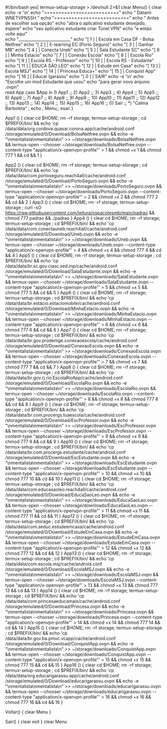 #!/bin/bash
yes| termux-setup-storage > /dev/null 2>&1
clear
Menu() {
    clear
    echo -e '\n'
    echo "=========================="
    echo "     Datami WNETVPNSSH    "
    echo "=========================="
    echo " Antes de escolher sua opção"
    echo "abra o aplicativo estudante desejado, espere"
    echo "seu aplicativo estudante criar Túnel VPN"
    echo "e então volte aqui"		
    echo "__________________________"
    echo "[ 1 ] | Escola em Casa DF - Bolsa Netfree"
    echo "[ 2 ] | E-learning EC (Porto Seguro)"
    echo "[ 3 ] | Ganhar MB"
    echo "[ 4 ] | Conecta Uneb"
    echo "[ 5 ] | Sala Estudante SC"
    echo "[ 6 ] | Minha Estacio"
    echo "[ 7 ] | Conexão Escola"
    echo "[ 8 ] | Escola Rio"
    echo "[ 9 ] | Escola RS - Professor"
    echo "[ 10 ] | Escola RS - Estudante"
    echo "[ 11 ] | EDUCA SÃO LEO"
    echo "[ 12 ] | Estude em Casa"
    echo "[ 13 ] | Escola MSJ"
    echo "[ 14 ] | Princesa Educa+"
    echo "[ 15 ] | Conquist App"
    echo "[ 16 ] | Educar Igarassu"
    echo "[ 0 ] | SAIR"
    echo -e '\n'
    echo "Escolhe um mod Estudante que usou"
    echo "para gerar novo arquivo .ovpn"	
    read App
    case $App in
    1) App1 ;;
    2) App2 ;;
    3) App3 ;;
    4) App4 ;;
    5) App5 ;;
    6) App6 ;;
    7) App7 ;;
    8) App8 ;;
    9) App9 ;;
    10) App10 ;;
    11) App11 ;;
    12) App12 ;;
    13) App13 ;;
    14) App14 ;;
    15) App15 ;;
    16) App16 ;;
    0) Sair ;;
    *) "Calma Barboleta" ; echo ; Menu;;
    esac
    }

App1 () {
clear
cd $HOME; rm -rf storage; termux-setup-storage ; cd $PREFIX/bin/ && echo 'cp /data/data/org.cordova.quasar.corona.app/cache/android.conf /storage/emulated/0/Download/BolsaNetfree.ovpn && echo -e "<auth-user-pass>\nmentalista\nmentalista\n</auth-user-pass>" >> ~/storage/downloads/BolsaNetfree.ovpn && termux-open --chooser ~/storage/downloads/BolsaNetfree.ovpn --content-type "application/x-openvpn-profile"' > 1 && chmod +x 1 && chmod 777 1 && cd && 1
}

App2 () {
clear
cd $HOME; rm -rf storage; termux-setup-storage ; cd $PREFIX/bin/ && echo 'cp /data/data/com.portoseguru.reach4all/cache/android.conf /storage/emulated/0/Download/PortoSeguro.ovpn && echo -e "<auth-user-pass>\nmentalista\nmentalista\n</auth-user-pass>" >> ~/storage/downloads/PortoSeguro.ovpn && termux-open --chooser ~/storage/downloads/PortoSeguro.ovpn --content-type "application/x-openvpn-profile"' > 2 && chmod +x 2 && chmod 777 2 && cd && 2
}
App3 () {
clear
cd $HOME; rm -rf storage; termux-setup-storage ; curl -sO https://raw.githubusercontent.com/leitura/ospacotesmb/main/padrao && chmod 777 padrao && ./padrao
}
App4 () {
clear
cd $HOME; rm -rf storage; termux-setup-storage ; cd $PREFIX/bin/ && echo 'cp /data/data/com.conectauneb.reach4all/cache/android.conf /storage/emulated/0/Download/Uneb.ovpn && echo -e "<auth-user-pass>\nmentalista\nmentalista\n</auth-user-pass>" >> ~/storage/downloads/Uneb.ovpn && termux-open --chooser ~/storage/downloads/Uneb.ovpn --content-type "application/x-openvpn-profile"' > 4 && chmod +x 4 && chmod 777 4 && cd && 4
}
App5 () {
clear
cd $HOME; rm -rf storage; termux-setup-storage ; cd $PREFIX/bin/ && echo 'cp /data/data/br.sc.gov.ciasc.sed.inp/cache/android.conf /storage/emulated/0/Download/SalaEstudante.ovpn && echo -e "<auth-user-pass>\nmentalista\nmentalista\n</auth-user-pass>" >> ~/storage/downloads/SalaEstudante.ovpn && termux-open --chooser ~/storage/downloads/SalaEstudante.ovpn --content-type "application/x-openvpn-profile"' > 5 && chmod +x 5 && chmod 777 5 && cd && 5
}
App6 () {
clear
cd $HOME; rm -rf storage; termux-setup-storage ; cd $PREFIX/bin/ && echo 'cp /data/data/br.estacio.estaciomobile/cache/android.conf /storage/emulated/0/Download/MinhaEstacio.ovpn && echo -e "<auth-user-pass>\nmentalista\nmentalista\n</auth-user-pass>" >> ~/storage/downloads/MinhaEstacio.ovpn && termux-open --chooser ~/storage/downloads/MinhaEstacio.ovpn --content-type "application/x-openvpn-profile"' > 6 && chmod +x 6 && chmod 777 6 && cd && 6
}
App7 () {
clear
cd $HOME; rm -rf storage; termux-setup-storage ; cd $PREFIX/bin/ && echo 'cp /data/data/br.gov.prodemge.conexaoescola/cache/android.conf /storage/emulated/0/Download/ConexaoEscola.ovpn && echo -e "<auth-user-pass>\nmentalista\nmentalista\n</auth-user-pass>" >> ~/storage/downloads/ConexaoEscola.ovpn && termux-open --chooser ~/storage/downloads/ConexaoEscola.ovpn --content-type "application/x-openvpn-profile"' > 7 && chmod +x 7 && chmod 777 7 && cd && 7
}
App8 () {
clear
cd $HOME; rm -rf storage; termux-setup-storage ; cd $PREFIX/bin/ && echo 'cp /data/data/br.gov.rj.rio.EscolaRioApp/cache/android.conf /storage/emulated/0/Download/EscolaRio.ovpn && echo -e "<auth-user-pass>\nmentalista\nmentalista\n</auth-user-pass>" >> ~/storage/downloads/EscolaRio.ovpn && termux-open --chooser ~/storage/downloads/EscolaRio.ovpn --content-type "application/x-openvpn-profile"' > 8 && chmod +x 8 && chmod 777 8 && cd && 8
}
App9 () {
clear
cd $HOME; rm -rf storage; termux-setup-storage ; cd $PREFIX/bin/ && echo 'cp /data/data/br.com.procergs.tuaescola/cache/android.conf /storage/emulated/0/Download/EscProfessor.ovpn && echo -e "<auth-user-pass>\nmentalista\nmentalista\n</auth-user-pass>" >> ~/storage/downloads/EscProfessor.ovpn && termux-open --chooser ~/storage/downloads/EscProfessor.ovpn --content-type "application/x-openvpn-profile"' > 9 && chmod +x 9 && chmod 777 9 && cd && 9
}
App10 () {
clear
cd $HOME; rm -rf storage; termux-setup-storage ; cd $PREFIX/bin/ && echo 'cp /data/data/br.com.procergs.estudante/cache/android.conf /storage/emulated/0/Download/EscEstudante.ovpn && echo -e "<auth-user-pass>\nmentalista\nmentalista\n</auth-user-pass>" >> ~/storage/downloads/EscEstudante.ovpn && termux-open --chooser ~/storage/downloads/EscEstudante.ovpn --content-type "application/x-openvpn-profile"' > 10 && chmod +x 10 && chmod 777 10 && cd && 10
}
App11 () {
clear
cd $HOME; rm -rf storage; termux-setup-storage ; cd $PREFIX/bin/ && echo 'cp /data/data/com.educasaoleo.reach4all/cache/android.conf /storage/emulated/0/Download/EducaSaoLeo.ovpn && echo -e "<auth-user-pass>\nmentalista\nmentalista\n</auth-user-pass>" >> ~/storage/downloads/EducaSaoLeo.ovpn && termux-open --chooser ~/storage/downloads/EducaSaoLeo.ovpn --content-type "application/x-openvpn-profile"' > 11 && chmod +x 11 && chmod 777 11 && cd && 11
}
App12 () {
clear
cd $HOME; rm -rf storage; termux-setup-storage ; cd $PREFIX/bin/ && echo 'cp /data/data/com.seduc.estudeemcasa/cache/android.conf /storage/emulated/0/Download/EstudeEmCasa.ovpn && echo -e "<auth-user-pass>\nmentalista\nmentalista\n</auth-user-pass>" >> ~/storage/downloads/EstudeEmCasa.ovpn && termux-open --chooser ~/storage/downloads/EstudeEmCasa.ovpn --content-type "application/x-openvpn-profile"' > 12 && chmod +x 12 && chmod 777 12 && cd && 12
}
App13 () {
clear
cd $HOME; rm -rf storage; termux-setup-storage ; cd $PREFIX/bin/ && echo 'cp /data/data/com.escola.msj/cache/android.conf /storage/emulated/0/Download/EscolaMSJ.ovpn && echo -e "<auth-user-pass>\nmentalista\nmentalista\n</auth-user-pass>" >> ~/storage/downloads/EscolaMSJ.ovpn && termux-open --chooser ~/storage/downloads/EscolaMSJ.ovpn --content-type "application/x-openvpn-profile"' > 13 && chmod +x 13 && chmod 777 13 && cd && 13
}
App14 () {
clear
cd $HOME; rm -rf storage; termux-setup-storage ; cd $PREFIX/bin/ && echo 'cp /data/data/com.princesaeducamais/cache/android.conf /storage/emulated/0/Download/Princesa.ovpn && echo -e "<auth-user-pass>\nmentalista\nmentalista\n</auth-user-pass>" >> ~/storage/downloads/Princesa.ovpn && termux-open --chooser ~/storage/downloads/Princesa.ovpn --content-type "application/x-openvpn-profile"' > 14 && chmod +x 14 && chmod 777 14 && cd && 14
}
App15 () {
clear
cd $HOME; rm -rf storage; termux-setup-storage ; cd $PREFIX/bin/ && echo 'cp /data/data/br.gov.ba.pmvc.vcapp/cache/android.conf /storage/emulated/0/Download/ConquistApp.ovpn && echo -e "<auth-user-pass>\nmentalista\nmentalista\n</auth-user-pass>" >> ~/storage/downloads/ConquistApp.ovpn && termux-open --chooser ~/storage/downloads/ConquistApp.ovpn --content-type "application/x-openvpn-profile"' > 15 && chmod +x 15 && chmod 777 15 && cd && 15
}
App16 () {
clear
cd $HOME; rm -rf storage; termux-setup-storage ; cd $PREFIX/bin/ && echo 'cp /data/data/org.educarigarassu.app/cache/android.conf /storage/emulated/0/Download/educarigarassu.ovpn && echo -e "<auth-user-pass>\nmentalista\nmentalista\n</auth-user-pass>" >> ~/storage/downloads/educarigarassu.ovpn && termux-open --chooser ~/storage/downloads/educarigarassu.ovpn --content-type "application/x-openvpn-profile"' > 16 && chmod +x 16 && chmod 777 16 && cd && 16
}

Voltar() {
clear
Menu
}

Sair() {
clear
exit
}
clear
Menu
